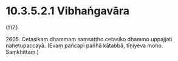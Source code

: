 # 10.3.5.2.1 Vibhaṅgavāra

(117.)

2605\. Cetasikaṃ dhammaṃ saṃsaṭṭho cetasiko dhammo uppajjati nahetupaccayā. (Evaṃ pañcapi pañhā kātabbā, tīṇiyeva moho. Saṃkhittaṃ.)
